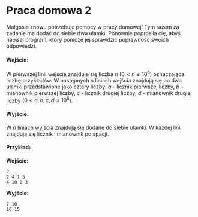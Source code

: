 # Praca domowa 2

Małgosia znowu potrzebuje pomocy w pracy domowej! Tym razem za zadanie ma dodać do siebie dwa ułamki. Ponownie poprosiła cię, abyś napisał program, który pomoże jej sprawdzić poprawność swoich odpowiedzi.

#### Wejście:

W pierwszej linii wejścia znajduje się liczba $n$ ($0 < n \le 10^6$) oznaczająca liczbę przykładów.
W następnych $n$ liniach wejścia znajdują się po dwa ułamki przedstawione jako cztery liczby: $a$ - licznik pierwszej liczby, $b$ - mianownik pierwszej liczby, $c$ - licznik drugiej liczby, $d$ - mianownik drugiej liczby ($0 < a, b, c, d \le 10^6$).

#### Wyjście:

W $n$ liniach wyjścia znajdują się dodane do siebie ułamki. W każdej linii znajdują się licznik i mianownik po spacji.

#### Przykład:

**Wejście:**

```
2
2 4 1 5
4 10 2 3
```

**Wyjście:**

```
7 10
16 15
```